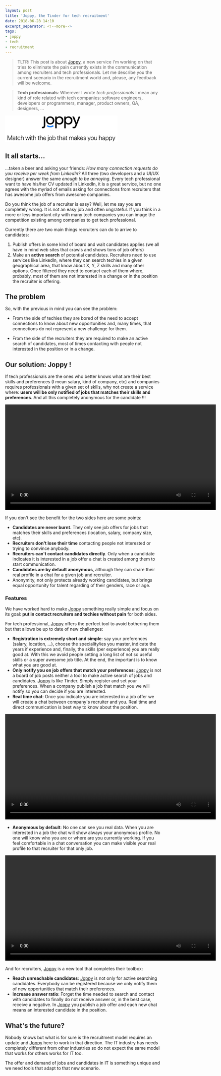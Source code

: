 ```yaml
---
layout: post
title: 'Joppy, the Tinder for tech recruitment'
date: 2018-06-28 14:10
excerpt_separator: <!--more-->
tags:
- joppy
- tech
- recruitment
---
```


> TLTR: This post is about [Joppy](https://www.joppy.me), a new service I'm working on that tries to eliminate the pain currently exists in the communication among recruiters and tech professionals. Let me describe you the current scenario in the recruitment world and, please, any feedback will be welcome.

> **Tech professionals**: Wherever I wrote *tech professionals* I mean any kind of role related with tech companies: software engineers, developers or programmers, manager, product owners, QA, designers, ...

<img alt="Joppy" src="./images/joppy-slogan.png">

## It all starts...

...taken a beer and asking your friends: *How many connection requests do you receive per week from LinkedIn?* All three (two developers and a UI/UX designer) answer the same *enough to be annoying*. Every tech professional want to have his/her CV updated in LinkedIn, it is a great service, but no one agrees with the myriad of emails asking for connections from recruiters that has awesome job offers from awesome companies.

Do you think the job of a recruiter is easy? Well, let me say you are completely wrong. It is not an easy job and often ungrateful. If you think in a more or less important city with many tech companies you can image the competition existing among companies to get tech professional.

Currently there are two main things recruiters can do to arrive to candidates:

1. Publish offers in some kind of board and wait candidates applies (we all have in mind web sites that crawls and shows tons of job offers)
1. Make an **active search** of potential candidates. Recruiters need to use services like LinkedIn, where they can search techies in a given geographical area, that know about X, Y, Z skills and many other options. Once filtered they need to contact each of them where, probably, most of them are not interested in a change or in the position the recruiter is offering.

<!--more-->

## The problem

So, with the previous in mind you can see the problem:

* From the side of techies they are bored of the need to accept connections to know about new opportunities and, many times, that connections do not represent a new challenge for them.

* From the side of the recruiters they are required to make an active search of candidates, most of times contacting with people not interested in the position or in a change.

## Our solution: Joppy !

If tech professionals are the ones who better knows what are their best skills and preferences (I mean salary, kind of company, etc) and companies requires professionals with a given set of skills, why not create a service where: **users will be only notified of jobs that matches their skills and preferences**. And all this completely anonymous for the candidate !!!

<video width="680" autoplay controls>
  <source src="./images/1-more-info.mp4" type="video/mp4">
  Your browser does not support the video tag.
</video>

If you don't see the benefit for the two sides here are some points:

- **Candidates are never burnt**. They only see job offers for jobs that matches their skills and preferences (location, salary, company size, etc).
- **Recruiters don't lose their time** contacting people not interested or trying to convince anybody.
- **Recruiters can't contact candidates directly**. Only when a candidate indicates it is interested in a job offer a chat is created among them to start communication.
- **Candidates are by default anonymous**, although they can share their real profile in a chat for a given job and recruiter.
- Anonymity, not only protects already working candidates, but brings equal opportunity for talent regarding of their genders, race or age.

### Features

We have worked hard to make [Joppy](https://www.joppy.me) something really simple and focus on its goal: **put in contact recruiters and techies without pain** for both sides.

For tech professional, [Joppy](https://www.joppy.me) offers the perfect tool to avoid bothering them but that allows be up to date of new challenges:

- **Registration is extremely short and simple**: say your preferences (salary, location, ...), choose the speciality/ies you master, indicate the years if experience and, finally, the skills (per experience) you are really good at. With this we avoid people setting a long list of not so useful skills or a super awesome job title. At the end, the important is to know what you are good at.
- **Only notify you on job offers that match your preferences**: [Joppy](https://www.joppy.me) is not a board of job posts neither a tool to make active search of jobs and candidates. [Joppy](https://www.joppy.me) is like Tinder. Simply register and set your preferences. When a company publish a job that match you we will notify so you can decide if you are interested.
- **Real time chat**: Once you indicate you are interested in a job offer we will create a chat between company's recruiter and you. Real time and direct communication is best way to know about the position.

<video width="680" autoplay controls>
  <source src="./images/2-conversation-chat.mp4" type="video/mp4">
  Your browser does not support the video tag.
</video>

- **Anonymous by default**: No one can see you real data. When you are interested in a job the chat will show always your anonymous profile. No one will know who you are or where are you currently working. If you feel comfortable in a chat conversation you can make visible your real profile to that recruiter for that only job.

<video width="680" autoplay controls>
  <source src="./images/3-profile-anonymous-real_1.mp4" type="video/mp4">
  Your browser does not support the video tag.
</video>

And for recruiters, [Joppy](https://www.joppy.me) is a new tool that completes their toolbox:

- **Reach unreachable candidates**: [Joppy](https://www.joppy.me) is not only for active searching candidates. Everybody can be registered because we only notify them of new opportunities that match their preferences.
- **Increase answer ratio**: Forget the time needed to search and contact with candidates to finally do not receive answer or, in the best case, receive a negative. In [Joppy](https://www.joppy.me) you publish a job offer and each new chat means an interested candidate in the position.

## What's the future?

Nobody knows but what is for sure is the recruitment model requires an update and [Joppy](https://www.joppy.me) here to work in that direction. The IT industry has needs completely different from other industries so do not expect the same model that works for others works for IT too.

The offer and demand of jobs and candidates in IT is something unique and we need tools that adapt to that new scenario.
